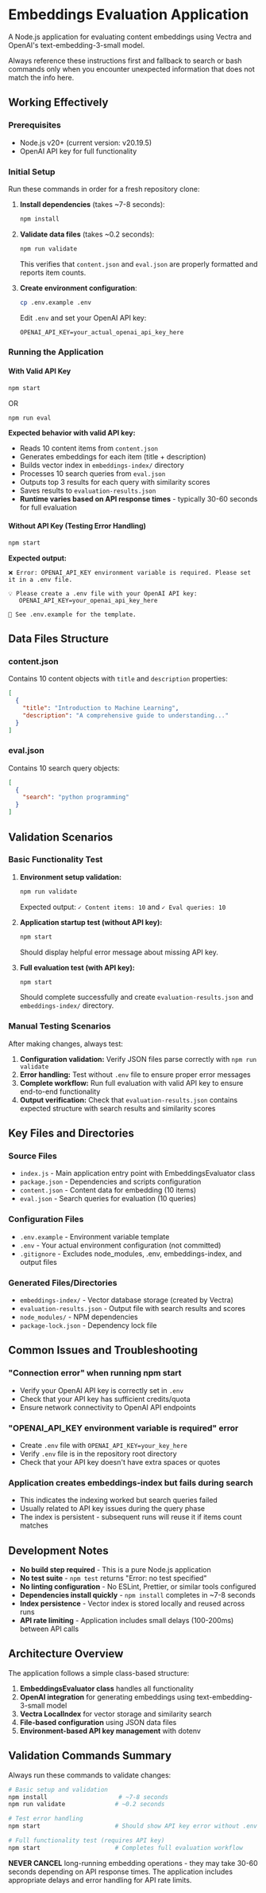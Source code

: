 # Embeddings Evaluation Application

A Node.js application for evaluating content embeddings using Vectra and OpenAI's text-embedding-3-small model.

Always reference these instructions first and fallback to search or bash commands only when you encounter unexpected information that does not match the info here.

## Working Effectively

### Prerequisites
- Node.js v20+ (current version: v20.19.5)
- OpenAI API key for full functionality

### Initial Setup
Run these commands in order for a fresh repository clone:

1. **Install dependencies** (takes ~7-8 seconds):
   ```bash
   npm install
   ```

2. **Validate data files** (takes ~0.2 seconds):
   ```bash
   npm run validate
   ```
   This verifies that `content.json` and `eval.json` are properly formatted and reports item counts.

3. **Create environment configuration**:
   ```bash
   cp .env.example .env
   ```
   Edit `.env` and set your OpenAI API key:
   ```
   OPENAI_API_KEY=your_actual_openai_api_key_here
   ```

### Running the Application

#### With Valid API Key
```bash
npm start
```
OR
```bash
npm run eval
```

**Expected behavior with valid API key:**
- Reads 10 content items from `content.json`
- Generates embeddings for each item (title + description)
- Builds vector index in `embeddings-index/` directory
- Processes 10 search queries from `eval.json`
- Outputs top 3 results for each query with similarity scores
- Saves results to `evaluation-results.json`
- **Runtime varies based on API response times** - typically 30-60 seconds for full evaluation

#### Without API Key (Testing Error Handling)
```bash
npm start
```
**Expected output:**
```
❌ Error: OPENAI_API_KEY environment variable is required. Please set it in a .env file.

💡 Please create a .env file with your OpenAI API key:
   OPENAI_API_KEY=your_openai_api_key_here

📖 See .env.example for the template.
```

## Data Files Structure

### content.json
Contains 10 content objects with `title` and `description` properties:
```json
[
  {
    "title": "Introduction to Machine Learning",
    "description": "A comprehensive guide to understanding..."
  }
]
```

### eval.json
Contains 10 search query objects:
```json
[
  {
    "search": "python programming"
  }
]
```

## Validation Scenarios

### Basic Functionality Test
1. **Environment setup validation:**
   ```bash
   npm run validate
   ```
   Expected output: `✓ Content items: 10` and `✓ Eval queries: 10`

2. **Application startup test (without API key):**
   ```bash
   npm start
   ```
   Should display helpful error message about missing API key.

3. **Full evaluation test (with API key):**
   ```bash
   npm start
   ```
   Should complete successfully and create `evaluation-results.json` and `embeddings-index/` directory.

### Manual Testing Scenarios
After making changes, always test:

1. **Configuration validation:** Verify JSON files parse correctly with `npm run validate`
2. **Error handling:** Test without `.env` file to ensure proper error messages
3. **Complete workflow:** Run full evaluation with valid API key to ensure end-to-end functionality
4. **Output verification:** Check that `evaluation-results.json` contains expected structure with search results and similarity scores

## Key Files and Directories

### Source Files
- `index.js` - Main application entry point with EmbeddingsEvaluator class
- `package.json` - Dependencies and scripts configuration
- `content.json` - Content data for embedding (10 items)
- `eval.json` - Search queries for evaluation (10 queries)

### Configuration Files
- `.env.example` - Environment variable template
- `.env` - Your actual environment configuration (not committed)
- `.gitignore` - Excludes node_modules, .env, embeddings-index, and output files

### Generated Files/Directories
- `embeddings-index/` - Vector database storage (created by Vectra)
- `evaluation-results.json` - Output file with search results and scores
- `node_modules/` - NPM dependencies
- `package-lock.json` - Dependency lock file

## Common Issues and Troubleshooting

### "Connection error" when running npm start
- Verify your OpenAI API key is correctly set in `.env`
- Check that your API key has sufficient credits/quota
- Ensure network connectivity to OpenAI API endpoints

### "OPENAI_API_KEY environment variable is required" error
- Create `.env` file with `OPENAI_API_KEY=your_key_here`
- Verify `.env` file is in the repository root directory
- Check that your API key doesn't have extra spaces or quotes

### Application creates embeddings-index but fails during search
- This indicates the indexing worked but search queries failed
- Usually related to API key issues during the query phase
- The index is persistent - subsequent runs will reuse it if items count matches

## Development Notes

- **No build step required** - This is a pure Node.js application
- **No test suite** - `npm test` returns "Error: no test specified"
- **No linting configuration** - No ESLint, Prettier, or similar tools configured
- **Dependencies install quickly** - `npm install` completes in ~7-8 seconds
- **Index persistence** - Vector index is stored locally and reused across runs
- **API rate limiting** - Application includes small delays (100-200ms) between API calls

## Architecture Overview

The application follows a simple class-based structure:

1. **EmbeddingsEvaluator class** handles all functionality
2. **OpenAI integration** for generating embeddings using text-embedding-3-small model
3. **Vectra LocalIndex** for vector storage and similarity search
4. **File-based configuration** using JSON data files
5. **Environment-based API key management** with dotenv

## Validation Commands Summary

Always run these commands to validate changes:

```bash
# Basic setup and validation
npm install                    # ~7-8 seconds
npm run validate              # ~0.2 seconds

# Test error handling
npm start                     # Should show API key error without .env

# Full functionality test (requires API key)
npm start                     # Completes full evaluation workflow
```

**NEVER CANCEL** long-running embedding operations - they may take 30-60 seconds depending on API response times. The application includes appropriate delays and error handling for API rate limits.
